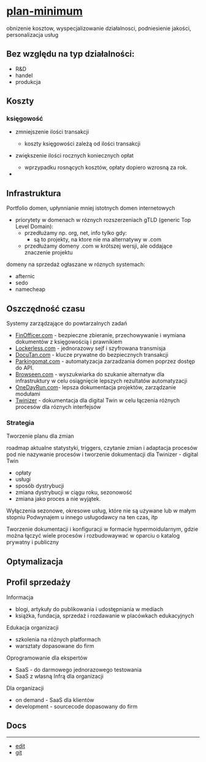 # [plan-minimum](https://tom-sapletta-com.github.io/plan-minimum/)

obnizenie kosztow, wyspecjalizowanie działalnosci, podniesienie jakości, personalizacja usług

## Bez względu na typ działalności:

+ R&D
+ handel
+ produkcja



## Koszty


### księgowość
+ zmniejszenie ilości transakcji
  + koszty księgowości zależą od ilości transakcji
    
+ zwiększenie ilości rocznych koniecznych opłat
  + wprzypadku rosnących kosztów, opłaty dopiero wzrosną za rok.
    
+ 


## Infrastruktura


Portfolio domen, upłynnianie mniej istotnych domen internetowych

+ priorytety w domenach w róznych rozszerzeniach gTLD (generic Top Level Domain):
  + przedłużamy np. org, net, info tylko gdy:
    + są to projekty, na ktore nie ma alternatywy w .com
  + przedłużamy domeny .com w krótszej wersji, ale oddające znaczenie projektu
  
domeny na sprzedaż ogłaszane w róznych systemach:
+ afternic
+ sedo
+ namecheap




## Oszczędność czasu

Systemy zarządzające do powtarzalnych zadań
+ [FinOfficer.com](http://www.FinOfficer.com) - bezpieczne zbieranie, przechowywanie i wymiana dokumentów z księgowością i prawnikiem 
+ [Lockerless.com](http://www.Lockerless.com) - jednorazowy sejf i szyfrowana transmisja
+ [DocuTan.com](http://www.DocuTan.com) - klucze prywatne do bezpiecznych transakcji
+ [Parkingomat.com](http://www.Parkingomat.com) - automatyzacja zarzadzania domen poprzez dostęp do API.
+ [Browseen.com](http://www.Browseen.com) - wyszukwiarka do szukanie alternatyw dla infrastruktury w celu osiągnięcie lepszych rezultatów automatyzacji
+ [OneDayRun.com](http://www.OneDayRun.com)- lepsza dokumentacja projektów, zarządzanie modułami
+ [Twinizer](http://www.twinizer.com) - dokumentacja dla digital Twin w celu łączenia różnych procesów dla róznych interfejsów



### Strategia

Tworzenie planu dla zmian


roadmap
aktualne statystyki, triggers, czytanie zmian i adaptacja procesów pod nie
nazywanie procesów i tworzenie dokumentacji dla Twinizer - digital Twin
+ opłaty
+ usługi
+ sposób dystrybucji
+ zmiana dystrybucji w ciągu roku, sezonowość
+ zmiana jako proces a nie wyjątek.

Wyłączenia sezonowe, okresowe usług, które nie są używane lub w małym stopniu
Podwynajem u innego usługodawcy na ten czas, itp



Tworzenie dokumentacji i konfiguracji w formacie hypermoidularnym, gdzie można łączyć wiele procesów i rozbudowaywać w oparciu o katalog prywatny i publiczny



## Optymalizacja



## Profil sprzedaży

Informacja
+ blogi, artykuły do publikowania i udostępniania w mediach
+ książka, fundacja, sprzedaż i rozdawanie  w placówkach edukacyjnych

Edukacja organizacji
+ szkolenia na różnych platformach
+ warsztaty dopasowane do firm

Oprogramowanie dla ekspertów
+ SaaS - do darmowego jednorazowego testowania
+ SaaS z własną Infrą dla organizacji

Dla organizacji
+ on demand - SaaS dla klientów
+ development - sourcecode dopasowany do firm




## Docs

---

+ [edit](https://github.com/tom-sapletta-com/plan-minimum/edit/main/README.md)
+ [git](https://github.com/tom-sapletta-com/)
